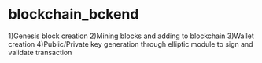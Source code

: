 # blockchain_bckend
1)Genesis block creation
2)Mining blocks and adding to blockchain
3)Wallet creation
4)Public/Private key generation through elliptic module to sign and validate transaction
